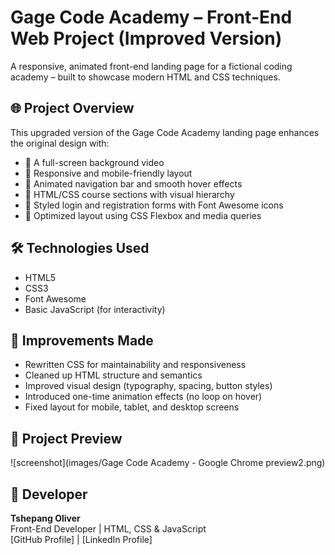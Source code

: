 # Gage Code Academy – Front-End Web Project (Improved Version)

A responsive, animated front-end landing page for a fictional coding academy – built to showcase modern HTML and CSS techniques.

## 🌐 Project Overview

This upgraded version of the Gage Code Academy landing page enhances the original design with:

- 🔷 A full-screen background video
- 🔷 Responsive and mobile-friendly layout
- 🔷 Animated navigation bar and smooth hover effects
- 🔷 HTML/CSS course sections with visual hierarchy
- 🔷 Styled login and registration forms with Font Awesome icons
- 🔷 Optimized layout using CSS Flexbox and media queries

## 🛠️ Technologies Used

- HTML5
- CSS3
- Font Awesome
- Basic JavaScript (for interactivity)

## 🚀 Improvements Made

- Rewritten CSS for maintainability and responsiveness
- Cleaned up HTML structure and semantics
- Improved visual design (typography, spacing, button styles)
- Introduced one-time animation effects (no loop on hover)
- Fixed layout for mobile, tablet, and desktop screens

## 📸 Project Preview

![screenshot](images/Gage Code Academy - Google Chrome preview2.png)

## 👤 Developer

**Tshepang Oliver**  
Front-End Developer | HTML, CSS & JavaScript  
[GitHub Profile] | [LinkedIn Profile]

